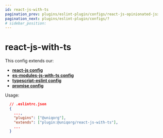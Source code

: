 ```yaml
---
id: react-js-with-ts
pagination_prev: plugins/eslint-plugin/configs/react-js-opinionated-jsx
pagination_next: plugins/eslint-plugin/configs/?
# sidebar_position: 
---
```


# react-js-with-ts

This config extends our:
-  **[react-js config](plugins/eslint-plugin/configs/react-js.md)**
-  **[es-modules-js-with-ts config](plugins/eslint-plugin/configs/esm-js-with-ts.md)**
-  **[typescript-eslint config](plugins/eslint-plugin/configs/typescript-eslint.md)**
-  **[promise config](plugins/eslint-plugin/configs/promise.md)**


Usage:

```json
  // .eslintrc.json
  {
    ...,
    "plugins": ["@uniqorg"],
    "extends": ["plugin:@uniqorg/react-js-with-ts"],
    ...
  }
```
